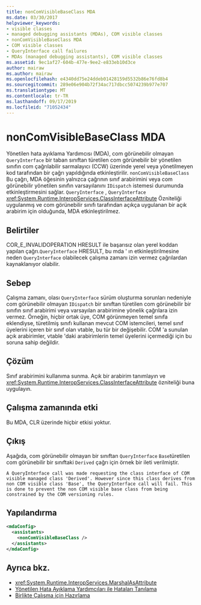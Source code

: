 ```yaml
---
title: nonComVisibleBaseClass MDA
ms.date: 03/30/2017
helpviewer_keywords:
- visible classes
- managed debugging assistants (MDAs), COM visible classes
- nonComVisibleBaseClass MDA
- COM visible classes
- QueryInterface call failures
- MDAs (managed debugging assistants), COM visible classes
ms.assetid: 9ec1af27-604b-477e-9ee2-e833eb10d3ce
author: mairaw
ms.author: mairaw
ms.openlocfilehash: e4340dd75e24ddeb01428159d5532b86e76fd8b4
ms.sourcegitcommit: 289e06e904b72f34ac717dbcc5074239b977e707
ms.translationtype: MT
ms.contentlocale: tr-TR
ms.lasthandoff: 09/17/2019
ms.locfileid: "71052434"
---
```

# <a name="noncomvisiblebaseclass-mda"></a>nonComVisibleBaseClass MDA
Yönetilen hata ayıklama Yardımcısı (MDA), com görünebilir olmayan `QueryInterface` bir taban sınıftan türetilen com görünebilir bir yönetilen sınıfın com çağrılabilir sarmalayıcı (CCW) üzerinde yerel veya yönetilmeyen kod tarafından bir çağrı yapıldığında etkinleştirilir. `nonComVisibleBaseClass`  Bu çağrı, MDA öğesinin yalnızca çağrının sınıf arabirimini veya com görünebilir yönetilen sınıfın varsayılanını `IDispatch` istemesi durumunda etkinleştirmesini sağlar. `QueryInterface`  , `QueryInterface` <xref:System.Runtime.InteropServices.ClassInterfaceAttribute> Özniteliği uygulanmış ve com görünebilir sınıfı tarafından açıkça uygulanan bir açık arabirim için olduğunda, MDA etkinleştirilmez.  
  
## <a name="symptoms"></a>Belirtiler  
 COR_E_INVALIDOPERATION HRESULT ile başarısız olan yerel koddan yapılan çağrı.`QueryInterface`  HRESULT, bu mda ' ın etkinleştirilmesine neden `QueryInterface` olabilecek çalışma zamanı izin vermez çağrılardan kaynaklanıyor olabilir.  
  
## <a name="cause"></a>Sebep  
 Çalışma zamanı, olası `QueryInterface` sürüm oluşturma sorunları nedeniyle com görünebilir olmayan `IDispatch` bir sınıftan türetilen com görünebilir bir sınıfın sınıf arabirimi veya varsayılan arabirimine yönelik çağrılara izin vermez.  Örneğin, hiçbir ortak üye, COM görünmeyen temel sınıfa eklendiyse, türetilmiş sınıfı kullanan mevcut COM istemcileri, temel sınıf üyelerini içeren bir sınıf olan vtable, bu tür bir değişebilir.  COM 'a sunulan açık arabirimler, vtable 'daki arabirimlerin temel üyelerini içermediği için bu soruna sahip değildir.  
  
## <a name="resolution"></a>Çözüm  
 Sınıf arabirimini kullanıma sunma. Açık bir arabirim tanımlayın ve <xref:System.Runtime.InteropServices.ClassInterfaceAttribute> özniteliği buna uygulayın.  
  
## <a name="effect-on-the-runtime"></a>Çalışma zamanında etki  
 Bu MDA, CLR üzerinde hiçbir etkisi yoktur.  
  
## <a name="output"></a>Çıkış  
 Aşağıda, com görünebilir olmayan bir sınıftan `QueryInterface` `Base`türetilen com görünebilir bir sınıftaki `Derived` çağrı için örnek bir ileti verilmiştir.  
  
```output
A QueryInterface call was made requesting the class interface of COM   
visible managed class 'Derived'. However since this class derives from   
non COM visible class 'Base', the QueryInterface call will fail. This   
is done to prevent the non COM visible base class from being   
constrained by the COM versioning rules.   
```  
  
## <a name="configuration"></a>Yapılandırma  
  
```xml  
<mdaConfig>  
  <assistants>  
    <nonComVisibleBaseClass />  
  </assistants>  
</mdaConfig>  
```  
  
## <a name="see-also"></a>Ayrıca bkz.

- <xref:System.Runtime.InteropServices.MarshalAsAttribute>
- [Yönetilen Hata Ayıklama Yardımcıları ile Hataları Tanılama](diagnosing-errors-with-managed-debugging-assistants.md)
- [Birlikte Çalışma için Hazırlama](../interop/interop-marshaling.md)
